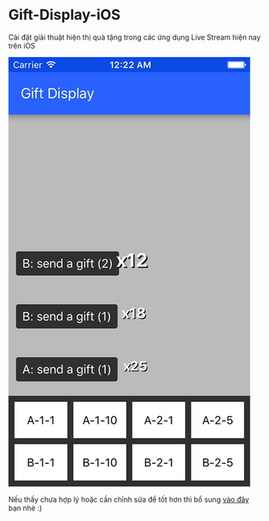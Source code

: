 # Gift-Display-iOS
Cài đặt giải thuật hiện thị quà tặng trong các ứng dụng Live Stream hiện nay trên iOS

![1](https://github.com/kthangtd/Gift-Display-iOS/blob/master/screenshots/demo1.png "")

Nếu thấy chưa hợp lý hoặc cần chỉnh sửa để tốt hơn thì bổ sung [vào đây](https://github.com/kthangtd/Gift-Display-iOS/issues) bạn nhé :)
